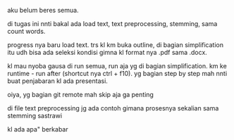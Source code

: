 aku belum beres semua.

di tugas ini nnti bakal ada load text, text preprocessing, stemming, sama count words.

progress nya baru load text. trs kl km buka outline, di bagian simplification itu udh bisa ada seleksi kondisi gimna kl format nya .pdf sama .docx. 

kl mau nyoba gausa di run semua, run aja yg di bagian simplification. km ke runtime - run after (shortcut nya ctrl + f10). yg bagian step by step mah nnti buat penjabaran kl ada presentasi.

oiya, yg bagian git remote mah skip aja ga penting

di file text preprocessing jg ada contoh gimana prosesnya sekalian sama stemming sastrawi

kl ada apa" berkabar